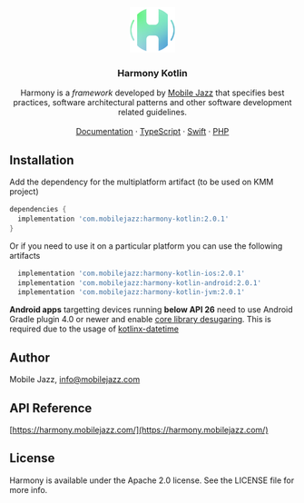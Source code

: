 <p align="center">
  <a href="https://harmony.mobilejazz.com">
    <img src="https://raw.githubusercontent.com/mobilejazz/metadata/master/images/icons/harmony.svg" alt="MJ Harmony logo" width="80" height="80">
  </a>

<h3 align="center">Harmony Kotlin</h3>

  <p align="center">
    Harmony is a <em>framework</em> developed by <a href="https://mobilejazz.com">Mobile Jazz</a> that specifies best practices, software architectural patterns and other software development related guidelines.
    <br />
    <br />
    <a href="https://harmony.mobilejazz.com">Documentation</a>
    ·
    <a href="https://github.com/mobilejazz/harmony-typescript">TypeScript</a>
    ·
    <a href="https://github.com/mobilejazz/harmony-swift">Swift</a>
    ·
    <a href="https://github.com/mobilejazz/harmony-php">PHP</a>
  </p>
</p>

## Installation

Add the dependency for the multiplatform artifact (to be used on KMM project)
```groovy
dependencies {
  implementation 'com.mobilejazz:harmony-kotlin:2.0.1'
}
```
Or if you need to use it on a particular platform you can use the following artifacts
```groovy
  implementation 'com.mobilejazz:harmony-kotlin-ios:2.0.1'
  implementation 'com.mobilejazz:harmony-kotlin-android:2.0.1'
  implementation 'com.mobilejazz:harmony-kotlin-jvm:2.0.1'
```
**Android apps** targetting devices running **below API 26** need to use Android Gradle plugin 4.0 or newer and enable [core library desugaring](https://developer.android.com/studio/write/java8-support#library-desugaring). This is required due to the usage of [kotlinx-datetime](https://github.com/Kotlin/kotlinx-datetime)


## Author

Mobile Jazz, info@mobilejazz.com

## API Reference

[https://harmony.mobilejazz.com/](https://harmony.mobilejazz.com/)

## License

Harmony is available under the Apache 2.0 license. See the LICENSE file for more info.
